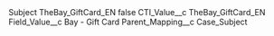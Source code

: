 <?xml version="1.0" encoding="UTF-8"?>
<CustomMetadata xmlns="http://soap.sforce.com/2006/04/metadata" xmlns:xsi="http://www.w3.org/2001/XMLSchema-instance" xmlns:xsd="http://www.w3.org/2001/XMLSchema">
    <label>Subject TheBay_GiftCard_EN</label>
    <protected>false</protected>
    <values>
        <field>CTI_Value__c</field>
        <value xsi:type="xsd:string">TheBay_GiftCard_EN</value>
    </values>
    <values>
        <field>Field_Value__c</field>
        <value xsi:type="xsd:string">Bay - Gift Card</value>
    </values>
    <values>
        <field>Parent_Mapping__c</field>
        <value xsi:type="xsd:string">Case_Subject</value>
    </values>
</CustomMetadata>
